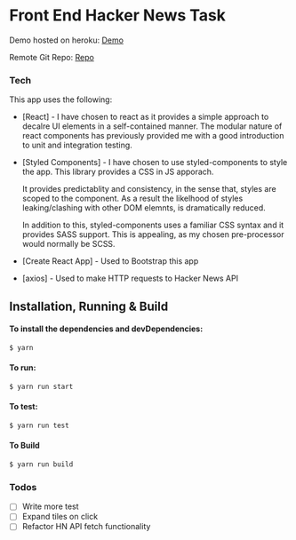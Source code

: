 # Front End Hacker News Task

Demo hosted on heroku: [Demo](https://sleepy-mesa-30516.herokuapp.com/) 

Remote Git Repo: [Repo](https://github.com/Digiriku/hacker-news-front-end) 

### Tech

This app uses the following:

* [React] -  I have chosen to react as it provides a simple approach to decalre UI elements in a self-contained manner. The modular nature of react components has previously provided me with a good introduction to unit and integration testing.

* [Styled Components] -  I have chosen to use styled-components to style the app. This library provides a CSS in JS apporach.

	It provides predictablity and consistency, in the sense that, styles are scoped to the component. As a result the likelhood of styles leaking/clashing with other DOM elemnts, is dramatically reduced.

	In addition to this, styled-components uses a familiar CSS syntax and it provides SASS support. This is appealing, as my chosen pre-processor would normally be SCSS.

* [Create React App] -  Used to Bootstrap this app
* [axios] -  Used to make HTTP requests to Hacker News API

## Installation, Running &amp; Build

#### To install the dependencies and devDependencies:
```sh
$ yarn
```
#### To run:
```sh
$ yarn run start
```
#### To test:

```sh
$ yarn run test
```

#### To Build

```sh
$ yarn run build
```

### Todos

- [ ]  Write more test
- [ ] Expand tiles on click 
- [ ] Refactor HN API fetch functionality
